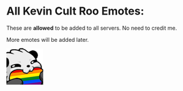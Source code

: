 # All Kevin Cult Roo Emotes:

These are **allowed** to be added to all servers. No need to credit me.

More emotes will be added later.

![RooPride](https://raw.githubusercontent.com/quinnyh/kevincult-emotes/main/RooPride.png "RooPride")
